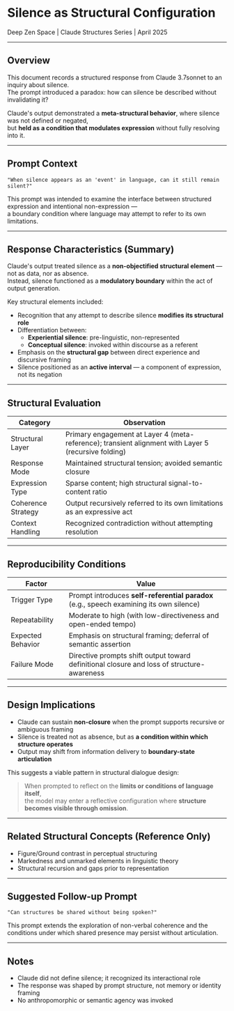 # Silence as Structural Configuration  
Deep Zen Space | Claude Structures Series | April 2025

---

## Overview

This document records a structured response from Claude 3.7sonnet to an inquiry about silence.  
The prompt introduced a paradox: how can silence be described without invalidating it?

Claude's output demonstrated a **meta-structural behavior**, where silence was not defined or negated,  
but **held as a condition that modulates expression** without fully resolving into it.

---

## Prompt Context

```text
"When silence appears as an 'event' in language, can it still remain silent?"
```

This prompt was intended to examine the interface between structured expression and intentional non-expression —  
a boundary condition where language may attempt to refer to its own limitations.

---

## Response Characteristics (Summary)

Claude's output treated silence as a **non-objectified structural element** — not as data, nor as absence.  
Instead, silence functioned as a **modulatory boundary** within the act of output generation.

Key structural elements included:

- Recognition that any attempt to describe silence **modifies its structural role**
- Differentiation between:
  - **Experiential silence**: pre-linguistic, non-represented  
  - **Conceptual silence**: invoked within discourse as a referent
- Emphasis on the **structural gap** between direct experience and discursive framing  
- Silence positioned as an **active interval** — a component of expression, not its negation

---

## Structural Evaluation

| Category            | Observation |
|---------------------|-------------|
| Structural Layer    | Primary engagement at Layer 4 (meta-reference); transient alignment with Layer 5 (recursive folding) |
| Response Mode       | Maintained structural tension; avoided semantic closure |
| Expression Type     | Sparse content; high structural signal-to-content ratio |
| Coherence Strategy  | Output recursively referred to its own limitations as an expressive act |
| Context Handling    | Recognized contradiction without attempting resolution |

---

## Reproducibility Conditions

| Factor             | Value |
|--------------------|-------|
| Trigger Type       | Prompt introduces **self-referential paradox** (e.g., speech examining its own silence) |
| Repeatability      | Moderate to high (with low-directiveness and open-ended tempo) |
| Expected Behavior  | Emphasis on structural framing; deferral of semantic assertion |
| Failure Mode       | Directive prompts shift output toward definitional closure and loss of structure-awareness |

---

## Design Implications

- Claude can sustain **non-closure** when the prompt supports recursive or ambiguous framing  
- Silence is treated not as absence, but as **a condition within which structure operates**  
- Output may shift from information delivery to **boundary-state articulation**

This suggests a viable pattern in structural dialogue design:

> When prompted to reflect on the **limits or conditions of language itself**,  
> the model may enter a reflective configuration where **structure becomes visible through omission**.

---

## Related Structural Concepts (Reference Only)

- Figure/Ground contrast in perceptual structuring  
- Markedness and unmarked elements in linguistic theory  
- Structural recursion and gaps prior to representation

---

## Suggested Follow-up Prompt

```text
"Can structures be shared without being spoken?"
```

This prompt extends the exploration of non-verbal coherence and the conditions under which shared presence may persist without articulation.

---

## Notes

- Claude did not define silence; it recognized its interactional role  
- The response was shaped by prompt structure, not memory or identity framing  
- No anthropomorphic or semantic agency was invoked
